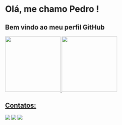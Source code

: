 # Olá, me chamo Pedro ! 
## Bem vindo ao meu perfil GitHub 

<div>
<a href="https://github.com/PedroLucas3542">
<img height="180em" src="https://github-readme-stats.vercel.app/api/top-langs/?username=PedroLucas3542&layout=compact&langs_count=7&theme=dracula"/>
<img height="180em" src="https://github-readme-stats.vercel.app/api?username=PedroLucas3542&show_icons=true&theme=dracula&include_all_commits=true&count_private=true"/>
</div>

## Contatos:

<div>
<a href="https://www.instagram.com/plpc.design/" target="_blank"><img src="https://img.shields.io/badge/-Instagram-%23E4405F?style=for-the-badge&logo=instagram&logoColor=white" target="_blank"></a>
<a href = "mailto:portelacarlosp@gmail.com"><img src="https://img.shields.io/badge/Gmail-D14836?style=for-the-badge&logo=gmail&logoColor=white" target="_blank"></a>
<a href="https://www.linkedin.com/in/pedro-lucas-portela-carlos-60aba4265/" target="_blank"><img src="https://img.shields.io/badge/-LinkedIn-%230077B5?style=for-the-badge&logo=linkedin&logoColor=white" target="_blank"></a>   
</div>


